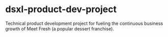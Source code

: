 # dsxl-product-dev-project
Technical product development project for fueling the continuous business growth of Meet Fresh (a popular dessert franchise).
